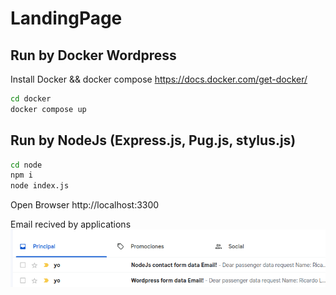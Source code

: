 # LandingPage

## Run by Docker Wordpress

Install Docker && docker compose
https://docs.docker.com/get-docker/

```sh
cd docker
docker compose up
```

## Run by NodeJs (Express.js, Pug.js, stylus.js)
```sh
cd node
npm i
node index.js
```

Open Browser http://localhost:3300

Email recived by applications
![alt text](email.png)